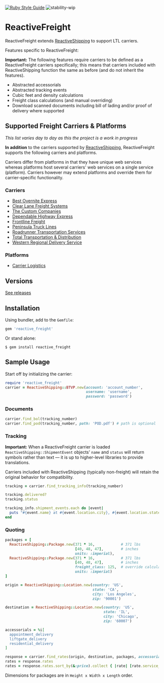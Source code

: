 [![Ruby Style Guide](https://img.shields.io/badge/code_style-rubocop-brightgreen.svg)](https://github.com/rubocop-hq/rubocop)
![stability-wip](https://img.shields.io/badge/stability-work_in_progress-lightgrey.svg)

# ReactiveFreight

ReactiveFreight extends [ReactiveShipping](https://github.com/realsubpop/reactive_shipping) to support LTL carriers.

Features specific to ReactiveFreight:

**Important:** The following features require carriers to be defined as a ReactiveFreight carriers specifically; this means that carriers included with ReactiveShipping function the same as before (and do not inherit the features).

- Abstracted accessorials
- Abstracted tracking events
- Cubic feet and density calculations
- Freight class calculations (and manual overriding)
- Download scanned documents including bill of lading and/or proof of delivery where supported

## Supported Freight Carriers & Platforms

*This list varies day to day as this the project is a work in progress*

**In addition** to the carriers supported by [ReactiveShipping](https://github.com/realsubpop/reactive_shipping), ReactiveFreight supports the following carriers and platforms.

Carriers differ from platforms in that they have unique web services whereas platforms host several carriers' web services on a single service (platform). Carriers however may extend platforms and override them for carrier-specific functionality.

### Carriers

* [Best Overnite Express](https://www.bestovernite.com)
* [Clear Lane Freight Systems](https://clearlanefreight.com)
* [The Custom Companies](https://www.customco.com)
* [Dependable Highway Express](https://godependable.com)
* [Frontline Freight](http://frontlinefreightinc.com)
* [Peninsula Truck Lines](http://www.peninsulatruck.com/)
* [Roadrunner Transportation Services](https://www.rrts.com)
* [Total Transportation & Distribution](https://www.ttdwest.com)
* [Western Regional Delivery Service](http://www.wrds.com)

### Platforms

* [Carrier Logistics](https://carrierlogistics.com)

## Versions

[See releases](https://github.com/brodyhoskins/reactive_freight/releases)

## Installation

Using bundler, add to the `Gemfile`:

```ruby
gem 'reactive_freight'
```

Or stand alone:

```
$ gem install reactive_freight
```

## Sample Usage

Start off by initializing the carrier:

```ruby
require 'reactive_freight'
carrier = ReactiveShipping::BTVP.new(account: 'account_number',
                                     username: 'username',
                                     password: 'password')
```

### Documents

```ruby
carrier.find_bol(tracking_number)
carrier.find_pod(tracking_number, path: 'POD.pdf') # path is optional
```

### Tracking

**Important:** When a ReactiveFreight carrier is loaded `ReactiveShipping::ShipmentEvent` objects' `name` and `status` will return symbols rather than text — it is up to higher-level libraries to provide translations.

Carriers included with ReactiveShipping (typically non-freight) will retain the original behavior for compatibility.

```ruby
tracking = carrier.find_tracking_info(tracking_number)

tracking.delivered?
tracking.status

tracking_info.shipment_events.each do |event|
  puts "#{event.name} at #{event.location.city}, #{event.location.state} on #{event.time}. #{event.message}"
end
```

### Quoting

```ruby
packages = [
  ReactiveShipping::Package.new(371 * 16,            # 371 lbs
                                [40, 48, 47],        # inches
                                units: :imperial),
  ReactiveShipping::Package.new(371 * 16,            # 371 lbs
                                [40, 48, 47],        # inches
                                freight_class: 125,  # override calculated freight class
                                units: :imperial)
]

origin = ReactiveShipping::Location.new(country: 'US',
                                        state: 'CA',
                                        city: 'Los Angeles',
                                        zip: '90001')

destination = ReactiveShipping::Location.new(country: 'US',
                                             state: 'IL',
                                             city: 'Chicago',
                                             zip: '60007')

accessorials = %i[
  appointment_delivery
  liftgate_delivery
  residential_delivery
]

response = carrier.find_rates(origin, destination, packages, accessorials: accessorials)
rates = response.rates
rates = response.rates.sort_by(&:price).collect { |rate| [rate.service_name, rate.price] }
```

Dimensions for packages are in `Height x Width x Length` order.